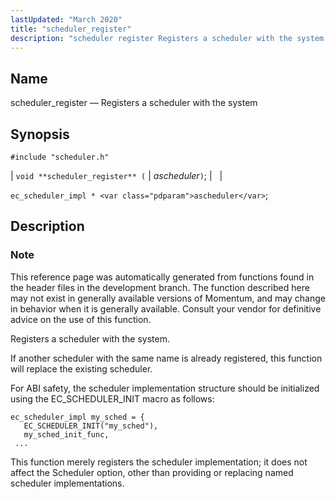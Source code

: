 ```yaml
---
lastUpdated: "March 2020"
title: "scheduler_register"
description: "scheduler register Registers a scheduler with the system void scheduler register ascheduler ec scheduler impl ascheduler This reference page was automatically generated from functions found in the header files in the development branch The function described here may not exist in generally available versions of Momentum and may change in..."
---
```


<a name="apis.scheduler_register"></a> 
## Name

scheduler_register — Registers a scheduler with the system

## Synopsis

`#include "scheduler.h"`

| `void **scheduler_register** (` | <var class="pdparam">ascheduler</var>`)`; |   |

`ec_scheduler_impl * <var class="pdparam">ascheduler</var>`;<a name="idp58918640"></a> 
## Description

### Note

This reference page was automatically generated from functions found in the header files in the development branch. The function described here may not exist in generally available versions of Momentum, and may change in behavior when it is generally available. Consult your vendor for definitive advice on the use of this function.

Registers a scheduler with the system.

If another scheduler with the same name is already registered, this function will replace the existing scheduler.

For ABI safety, the scheduler implementation structure should be initialized using the EC_SCHEDULER_INIT macro as follows:

```
ec_scheduler_impl my_sched = {
   EC_SCHEDULER_INIT("my_sched"),
   my_sched_init_func,
 ...
```

This function merely registers the scheduler implementation; it does not affect the Scheduler option, other than providing or replacing named scheduler implementations.